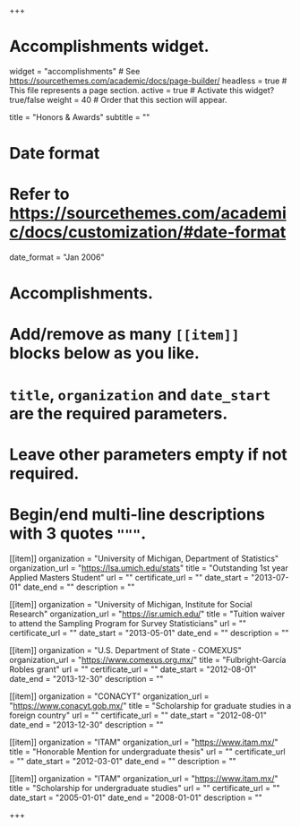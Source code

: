+++
# Accomplishments widget.
widget = "accomplishments"  # See https://sourcethemes.com/academic/docs/page-builder/
headless = true  # This file represents a page section.
active = true  # Activate this widget? true/false
weight = 40  # Order that this section will appear.

title = "Honors & Awards"
subtitle = ""

# Date format
#   Refer to https://sourcethemes.com/academic/docs/customization/#date-format
date_format = "Jan 2006"

# Accomplishments.
#   Add/remove as many `[[item]]` blocks below as you like.
#   `title`, `organization` and `date_start` are the required parameters.
#   Leave other parameters empty if not required.
#   Begin/end multi-line descriptions with 3 quotes `"""`.

[[item]]
  organization = "University of Michigan, Department of Statistics"
  organization_url = "https://lsa.umich.edu/stats"
  title = "Outstanding 1st year Applied Masters Student"
  url = ""
  certificate_url = ""
  date_start = "2013-07-01"
  date_end = ""
  description = ""

[[item]]
  organization = "University of Michigan, Institute for Social Research"
  organization_url = "https://isr.umich.edu/"
  title = "Tuition waiver to attend the Sampling Program for Survey Statisticians"
  url = ""
  certificate_url = ""
  date_start = "2013-05-01"
  date_end = ""
  description = ""
  
[[item]]
  organization = "U.S. Department of State - COMEXUS"
  organization_url = "https://www.comexus.org.mx/"
  title = "Fulbright-García Robles grant"
  url = ""
  certificate_url = ""
  date_start = "2012-08-01"
  date_end = "2013-12-30"
  description = ""
  
[[item]]
  organization = "CONACYT"
  organization_url = "https://www.conacyt.gob.mx/"
  title = "Scholarship for graduate studies in a foreign country"
  url = ""
  certificate_url = ""
  date_start = "2012-08-01"
  date_end = "2013-12-30"
  description = ""

[[item]]
  organization = "ITAM"
  organization_url = "https://www.itam.mx/"
  title = "Honorable Mention for undergraduate thesis"
  url = ""
  certificate_url = ""
  date_start = "2012-03-01"
  date_end = ""
  description = ""

[[item]]
  organization = "ITAM"
  organization_url = "https://www.itam.mx/"
  title = "Scholarship for undergraduate studies"
  url = ""
  certificate_url = ""
  date_start = "2005-01-01"
  date_end = "2008-01-01"
  description = ""

+++